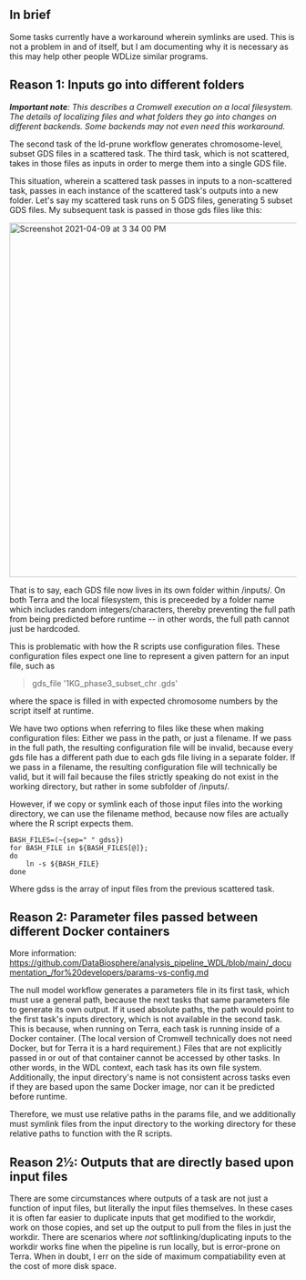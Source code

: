 ## In brief
Some tasks currently have a workaround wherein symlinks are used. This is not a problem in and of itself, but I am documenting why it is necessary as this may help other people WDLize similar programs.

## Reason 1: Inputs go into different folders
_**Important note**: This describes a Cromwell execution on a local filesystem. The details of localizing files and what folders they go into changes on different backends. Some backends may not even need this workaround._

The second task of the ld-prune workflow generates chromosome-level, subset GDS files in a scattered task. The third task, which is not scattered, takes in those files as inputs in order to merge them into a single GDS file.

This situation, wherein a scattered task passes in inputs to a non-scattered task, passes in each instance of the scattered task's outputs into a new folder. Let's say my scattered task runs on 5 GDS files, generating 5 subset GDS files. My subsequent task is passed in those gds files like this:

<img width="623" alt="Screenshot 2021-04-09 at 3 34 00 PM" src="https://user-images.githubusercontent.com/27784612/114250466-a9331f80-9952-11eb-9e09-f114f9d89e4f.png">

That is to say, each GDS file now lives in its own folder within /inputs/. On both Terra and the local filesystem, this is preceeded by a folder name which includes random integers/characters, thereby preventing the full path from being predicted before runtime -- in other words, the full path cannot just be hardcoded.

This is problematic with how the R scripts use configuration files. These configuration files expect one line to represent a given pattern for an input file, such as 

> gds_file '1KG_phase3_subset_chr .gds'

where the space is filled in with expected chromosome numbers by the script itself at runtime.

We have two options when referring to files like these when making configuration files: Either we pass in the path, or just a filename. If we pass in the full path, the resulting configuration file will be invalid, because every gds file has a different path due to each gds file living in a separate folder. If we pass in a filename, the resulting configuration file will technically be valid, but it will fail because the files strictly speaking do not exist in the working directory, but rather in some subfolder of /inputs/.

However, if we copy or symlink each of those input files into the working directory, we can use the filename method, because now files are actually where the R script expects them.

```
BASH_FILES=(~{sep=" " gdss})
for BASH_FILE in ${BASH_FILES[@]};
do
	ln -s ${BASH_FILE}
done
```
Where gdss is the array of input files from the previous scattered task. 

## Reason 2: Parameter files passed between different Docker containers
More information: https://github.com/DataBiosphere/analysis_pipeline_WDL/blob/main/_documentation_/for%20developers/params-vs-config.md

The null model workflow generates a parameters file in its first task, which must use a general path, because the next tasks that same parameters file to generate its own output. If it used absolute paths, the path would point to the first task's inputs directory, which is not available in the second task. This is because, when running on Terra, each task is running inside of a Docker container. (The local version of Cromwell technically does not need Docker, but for Terra it is a hard requirement.) Files that are not explicitly passed in or out of that container cannot be accessed by other tasks. In other words, in the WDL context, each task has its own file system. Additionally, the input directory's name is not consistent across tasks even if they are based upon the same Docker image, nor can it be predicted before runtime.

Therefore, we must use relative paths in the params file, and we additionally must symlink files from the input directory to the working directory for these relative paths to function with the R scripts.

## Reason 2½: Outputs that are directly based upon input files
There are some circumstances where outputs of a task are not just a function of input files, but literally the input files themselves. In these cases it is often far easier to duplicate inputs that get modified to the workdir, work on those copies, and set up the output to pull from the files in just the workdir. There are scenarios where *not* softlinking/duplicating inputs to the workdir works fine when the pipeline is run locally, but is error-prone on Terra. When in doubt, I err on the side of maximum compatiability even at the cost of more disk space.


